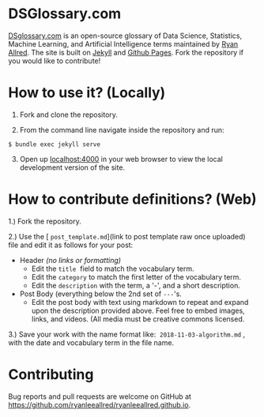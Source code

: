 # DSGlossary.com

[DSglossary.com](http://www.dsglossary.com) is an open-source glossary of Data Science, Statistics, Machine Learning, and Artificial Intelligence terms maintained by [Ryan Allred](http://www.ryanleeallred.com). The site is built on [Jekyll](https://jekyllrb.com/) and [Github Pages](https://pages.github.com/). Fork the repository if you would like to contribute!

# How to use it? (Locally)

1) Fork and clone the repository.

2) From the command line navigate inside the repository and run:

```
$ bundle exec jekyll serve
```
3) Open up [localhost:4000](localhost:4000) in your web browser to view the local development version of the site.

# How to contribute definitions? (Web)

1.) Fork the repository. 

2.) Use the [ `post_template.md`](link to post template raw once uploaded) file and edit it as follows for your post:

*   Header *(no links or formatting)* 
    *   Edit the `title`  field to match the vocabulary term.
    *   Edit the `category` to match the first letter of the vocabulary term. 
    *   Edit the `description` with the term, a '-', and a short description. 
*   Post Body (everything below the 2nd set of `---`'s. 
    *   Edit the post body with text using markdown to repeat and expand upon the description provided above. Feel free to embed images, links, and videos. (All media must be creative commons licensed.

3.) Save your work with the name format like:  `2018-11-03-algorithm.md` , with the date and vocabulary term in the file name. 

# Contributing

Bug reports and pull requests are welcome on GitHub at https://github.com/ryanleeallred/ryanleeallred.github.io.
